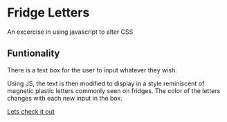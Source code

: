 # Fridge Letters

An excercise in using javascript to alter CSS


## Funtionality

There is a text box for the user to input whatever they wish.

Using JS, the text is then modified to display in a style reminiscent of magnetic plastic letters commonly seen on fridges. The color of the letters changes with each new input in the box. 

[Lets check it out](https://fridgeletters.netlify.app/)